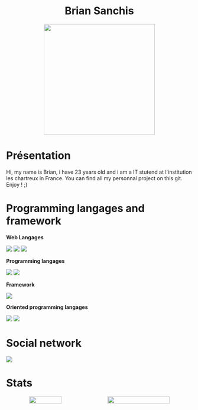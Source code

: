 <div  align="center">
  <h1>Brian Sanchis</h1>
  
  <picture>
    <source media="(max-width: 767px)" srcset="">
    <img align="center" alt="" src="/LOGO_SNCF_GROUPE_DEFONCE.png" width=300px>
  </picture>
</div>

# Présentation

Hi, my name is Brian, i have 23 years old and i am a IT stutend at l'institution les chartreux in France. You can find all my personnal project on this git. Enjoy ! ;)

# Programming langages and framework

**Web Langages**

<img src ="https://img.shields.io/badge/Html5-E34F26?style=for-the-badge&logo=Html5&logoColor=white"> </img><img src ="https://img.shields.io/badge/Css3-1572B6?style=for-the-badge&logo=Css3&logoColor=white"></img> <img src ="https://img.shields.io/badge/JavaScript-F7DF1E?style=for-the-badge&logo=JavaScript&logoColor=black"></img>

**Programming langages**

<img src ="https://img.shields.io/badge/Python-3776AB?style=for-the-badge&logo=Python&logoColor=white"></img> <img src ="https://img.shields.io/badge/Php-777BB4?style=for-the-badge&logo=Php&logoColor=white"></img>

**Framework**

<img src ="https://img.shields.io/badge/Laravel-FF2D20?style=for-the-badge&logo=Laravel&logoColor=white"></img>

**Oriented programming langages**

<img src ="https://img.shields.io/badge/Csharp-A100FF?style=for-the-badge&logo=Csharp&logoColor=white"></img> <img src ="https://img.shields.io/badge/Java-FF6A00?style=for-the-badge&logo=java15&logo-color=EE4C2C"></img>

# Social network

<a href="https://www.linkedin.com/in/sanchis-brian-641201206/">
  <img src ="https://img.shields.io/badge/linkedin-0A66C2?style=for-the-badge&logo=linkedin&logo-color=EE4C2C"></img>
</a>

# Stats

<div align="center" style="display: flex; justify-content: space-around;">
  <img width="41.7%" src='https://github-readme-stats.vercel.app/api/top-langs/?username=BrianSanchis&layout=compact&langs_count=8&bg_color=0d1117&text_color=E5E7EB'/>
  <img width="57.7%" src='https://github-readme-stats.vercel.app/api?username=BrianSanchis&count_private=true&bg_color=0d1117&text_color=E5E7EB'/>
</div>
